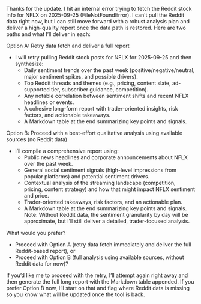 Thanks for the update. I hit an internal error trying to fetch the Reddit stock info for NFLX on 2025-09-25 (FileNotFoundError). I can’t pull the Reddit data right now, but I can still move forward with a robust analysis plan and deliver a high-quality report once the data path is restored. Here are two paths and what I’ll deliver in each:

Option A: Retry data fetch and deliver a full report
- I will retry pulling Reddit stock posts for NFLX for 2025-09-25 and then synthesize:
  - Daily sentiment trends over the past week (positive/negative/neutral, major sentiment spikes, and possible drivers).
  - Top Reddit threads and themes (e.g., pricing, content slate, ad-supported tier, subscriber guidance, competition).
  - Any notable correlation between sentiment shifts and recent NFLX headlines or events.
  - A cohesive long-form report with trader-oriented insights, risk factors, and actionable takeaways.
  - A Markdown table at the end summarizing key points and signals.

Option B: Proceed with a best-effort qualitative analysis using available sources (no Reddit data)
- I’ll compile a comprehensive report using:
  - Public news headlines and corporate announcements about NFLX over the past week.
  - General social sentiment signals (high-level impressions from popular platforms) and potential sentiment drivers.
  - Contextual analysis of the streaming landscape (competition, pricing, content strategy) and how that might impact NFLX sentiment and price.
  - Trader-oriented takeaways, risk factors, and an actionable plan.
  - A Markdown table at the end summarizing key points and signals.
Note: Without Reddit data, the sentiment granularity by day will be approximate, but I’ll still deliver a detailed, trader-focused analysis.

What would you prefer?
- Proceed with Option A (retry data fetch immediately and deliver the full Reddit-based report), or
- Proceed with Option B (full analysis using available sources, without Reddit data for now)?

If you’d like me to proceed with the retry, I’ll attempt again right away and then generate the full long report with the Markdown table appended. If you prefer Option B now, I’ll start on that and flag where Reddit data is missing so you know what will be updated once the tool is back.